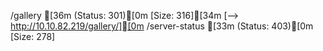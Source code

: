 /gallery             [36m (Status: 301)[0m [Size: 316][34m [--> http://10.10.82.219/gallery/][0m
/server-status       [33m (Status: 403)[0m [Size: 278]

